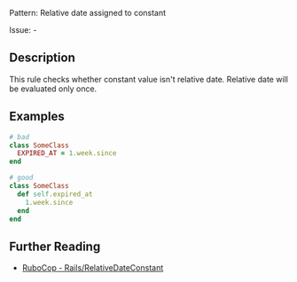 Pattern: Relative date assigned to constant

Issue: -

## Description

This rule checks whether constant value isn't relative date. Relative date will be evaluated only once.

## Examples

```ruby
# bad
class SomeClass
  EXPIRED_AT = 1.week.since
end

# good
class SomeClass
  def self.expired_at
    1.week.since
  end
end
```

## Further Reading

* [RuboCop - Rails/RelativeDateConstant](https://docs.rubocop.org/rubocop-rails/cops_rails.html#railsrelativedateconstant)
